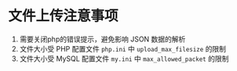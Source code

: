 # 文件上传注意事项

1. 需要关闭php的错误提示，避免影响 JSON 数据的解析
1. 文件大小受 PHP 配置文件 `php.ini` 中 `upload_max_filesize` 的限制 
2. 文件大小受 MySQL 配置文件 `my.ini` 中 `max_allowed_packet` 的限制
